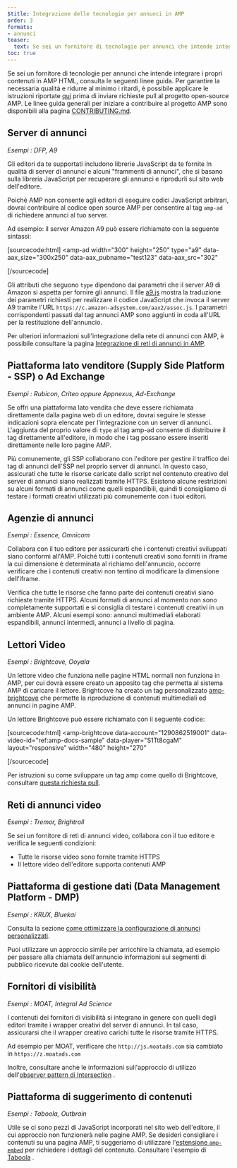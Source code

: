 ```yaml
---
$title: Integrazione delle tecnologie per annunci in AMP
order: 3
formats:
- annunci
teaser:
  text: Se sei un fornitore di tecnologie per annunci che intende integrare i propri contenuti in AMP HTML, consulta le seguenti linee guida.
toc: true
---
```


<!--
This file is imported from https://github.com/ampproject/amphtml/blob/master/ads/_integration-guide.md.
Please do not change this file.
If you have found a bug or an issue please
have a look and request a pull request there.
-->

Se sei un fornitore di tecnologie per annunci che intende integrare i propri contenuti in AMP HTML, consulta le seguenti linee guida. Per garantire la necessaria qualità e ridurre al minimo i ritardi, è possibile applicare le istruzioni riportate [qui](https://github.com/ampproject/amphtml/blob/master/ads/../3p/README.md#ads) prima di inviare richieste pull al progetto open-source AMP. Le linee guida generali per iniziare a contribuire al progetto AMP sono disponibili alla pagina [CONTRIBUTING.md](https://github.com/ampproject/amphtml/blob/master/ads/../CONTRIBUTING.md).

## Server di annunci <a name="ad-server"></a>

*Esempi : DFP, A9*

Gli editori da te supportati includono librerie JavaScript da te fornite In qualità di server di annunci e alcuni "frammenti di annunci", che si basano sulla libreria JavaScript per recuperare gli annunci e riprodurli sul sito web dell'editore.

Poiché AMP non consente agli editori di eseguire codici JavaScript arbitrari, dovrai contribuire al codice open source AMP per consentire al tag `amp-ad` di richiedere annunci al tuo server.

Ad esempio: il server Amazon A9 può essere richiamato con la seguente sintassi:

[sourcecode:html] <amp-ad width="300" height="250" type="a9" data-aax_size="300x250" data-aax_pubname="test123" data-aax_src="302"

>

 [/sourcecode]

Gli attributi che seguono `type` dipendono dai parametri che il server A9 di Amazon si aspetta per fornire gli annunci. Il file [a9.js](https://github.com/ampproject/amphtml/blob/master/ads/./a9.js) mostra la traduzione dei parametri richiesti per realizzare il codice JavaScript che invoca il server A9 tramite l'URL `https://c.amazon-adsystem.com/aax2/assoc.js`. I parametri corrispondenti passati dal tag annunci AMP sono aggiunti in coda all'URL per la restituzione dell'annuncio.

Per ulteriori informazioni sull'integrazione della rete di annunci con AMP, è possibile consultare la pagina [Integrazione di reti di annunci in AMP](https://github.com/ampproject/amphtml/blob/master/ads/README.md).

## Piattaforma lato venditore (Supply Side Platform - SSP) o Ad Exchange <a name="supply-side-platform-ssp-or-an-ad-exchange"></a>

*Esempi : Rubicon, Criteo oppure Appnexus, Ad-Exchange*

Se offri una piattaforma lato vendita che deve essere richiamata direttamente dalla pagina web di un editore, dovrai seguire le stesse indicazioni sopra elencate per l'integrazione con un server di annunci. L'aggiunta del proprio valore di `type` al tag amp-ad consente di distribuire il tag direttamente all'editore, in modo che i tag possano essere inseriti direttamente nelle loro pagine AMP.

Più comunemente, gli SSP collaborano con l'editore per gestire il traffico dei tag di annunci dell'SSP nel proprio server di annunci. In questo caso, assicurati che tutte le risorse caricate dallo script nel contenuto creativo del server di annunci siano realizzati tramite HTTPS. Esistono alcune restrizioni su alcuni formati di annunci come quelli espandibili, quindi ti consigliamo di testare i formati creativi utilizzati più comunemente con i tuoi editori.

## Agenzie di annunci <a name="ad-agency"></a>

*Esempi : Essence, Omnicom*

Collabora con il tuo editore per assicurarti che i contenuti creativi sviluppati siano conformi all'AMP. Poiché tutti i contenuti creativi sono forniti in iframe la cui dimensione è determinata al richiamo dell'annuncio, occorre verificare che i contenuti creativi non tentino di modificare la dimensione dell'iframe.

Verifica che tutte le risorse che fanno parte dei contenuti creativi siano richieste tramite HTTPS. Alcuni formati di annunci al momento non sono completamente supportati e si consiglia di testare i contenuti creativi in un ambiente AMP. Alcuni esempi sono: annunci multimediali elaborati espandibili, annunci intermedi, annunci a livello di pagina.

## Lettori Video <a name="video-player"></a>

*Esempi : Brightcove, Ooyala*

Un lettore video che funziona nelle pagine HTML normali non funziona in AMP, per cui dovrà essere creato un apposito tag che permetta al sistema AMP di caricare il lettore. Brightcove ha creato un tag personalizzato [amp-brightcove](https://github.com/ampproject/amphtml/blob/master/extensions/amp-brightcove/amp-brightcove.md) che permette la riproduzione di contenuti multimediali ed annunci in pagine AMP.

Un lettore Brightcove può essere richiamato con il seguente codice:

[sourcecode:html] <amp-brightcove data-account="1290862519001" data-video-id="ref:amp-docs-sample" data-player="S1Tt8cgaM" layout="responsive" width="480" height="270"

>

 [/sourcecode]

Per istruzioni su come sviluppare un tag amp come quello di Brightcove, consultare [questa richiesta pull](https://github.com/ampproject/amphtml/pull/1052).

## Reti di annunci video <a name="video-ad-network"></a>

*Esempi : Tremor, Brightroll*

Se sei un fornitore di reti di annunci video, collabora con il tuo editore e verifica le seguenti condizioni:

- Tutte le risorse video sono fornite tramite HTTPS
- Il lettore video dell'editore supporta contenuti AMP

## Piattaforma di gestione dati (Data Management Platform - DMP) <a name="data-management-platform-dmp"></a>

*Esempi : KRUX, Bluekai*

Consulta la sezione [come ottimizzare la configurazione di annunci personalizzati](https://amp.dev/documentation/components/amp-ad#enhance-incoming-ad-configuration).

Puoi utilizzare un approccio simile per arricchire la chiamata, ad esempio per passare alla chiamata dell'annuncio informazioni sui segmenti di pubblico ricevute dai cookie dell'utente.

## Fornitori di visibilità <a name="viewability-provider"></a>

*Esempi : MOAT, Integral Ad Science*

I contenuti dei fornitori di visibilità si integrano in genere con quelli degli editori tramite i wrapper creativi del server di annunci. In tal caso, assicurarsi che il wrapper creativo carichi tutte le risorse tramite HTTPS.

Ad esempio per MOAT, verificare che `http://js.moatads.com` sia cambiato in `https://z.moatads.com`

Inoltre, consultare anche le informazioni sull'approccio di utilizzo dell'[observer pattern di Intersection](https://github.com/ampproject/amphtml/blob/master/ads/README.md#ad-viewability) .

## Piattaforma di suggerimento di contenuti <a name="content-recommendation-platform"></a>

*Esempi : Taboola, Outbrain*

Utile se ci sono pezzi di JavaScript incorporati nel sito web dell'editore, il cui approccio non funzionerà nelle pagine AMP. Se desideri consigliare i contenuti su una pagina AMP, ti suggeriamo di utilizzare l'[estensione `amp-embed`](https://amp.dev/documentation/components/amp-ad) per richiedere i dettagli del contenuto. Consultare l'esempio di [Taboola](https://github.com/ampproject/amphtml/blob/master/ads/taboola.md) .

